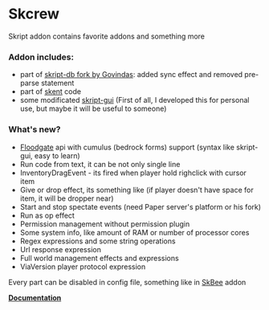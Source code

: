 # Skcrew
Skript addon contains favorite addons and something more

### Addon includes:
- part of [skript-db fork by Govindas](https://git.limework.net/Limework/skript-db): added sync effect and removed pre-parse statement
- part of [skent](https://github.com/Olyno/skent) code
- some modificated [skript-gui](https://github.com/APickledWalrus/skript-gui)
(First of all, I developed this for personal use, but maybe it will be useful to someone)

### What's new?
- [Floodgate](https://github.com/GeyserMC/Floodgate) api with cumulus (bedrock forms) support (syntax like skript-gui, easy to learn)
- Run code from text, it can be not only single line
- InventoryDragEvent - its fired when player hold righclick with cursor item
- Give or drop effect, its something like (if player doesn't have space for item, it will be dropper near)
- Start and stop spectate events (need Paper server's platform or his fork)
- Run as op effect
- Permission management without permission plugin
- Some system info, like amount of RAM or number of processor cores
- Regex expressions and some string operations
- Url response expression
- Full world management effects and expressions
- ViaVersion player protocol expression

Every part can be disabled in config file, something like in [SkBee](https://github.com/ShaneBeee/SkBee) addon

**[Documentation](https://skcrew.crewpvp.xyz)**